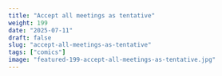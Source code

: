 ```yaml
---
title: "Accept all meetings as tentative"
weight: 199
date: "2025-07-11"
draft: false
slug: "accept-all-meetings-as-tentative"
tags: ["comics"]
image: "featured-199-accept-all-meetings-as-tentative.jpg"
---
```

